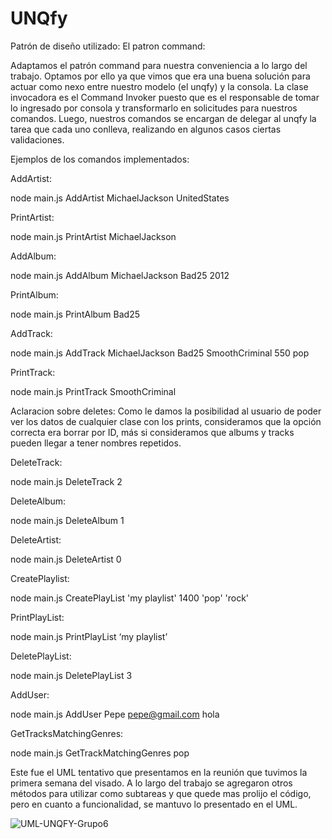 # UNQfy

Patrón de diseño utilizado: 
El patron command:

Adaptamos el patrón command para nuestra conveniencia a lo largo del trabajo.
Optamos por ello ya que vimos que era una buena solución para actuar como
nexo entre nuestro modelo (el unqfy) y la consola. La clase invocadora
es el Command Invoker puesto que es el responsable de tomar lo ingresado
por consola y transformarlo en solicitudes para nuestros comandos.
Luego, nuestros comandos se encargan de delegar al unqfy la tarea que cada
uno conlleva, realizando en algunos casos ciertas validaciones.

Ejemplos de los comandos implementados:


AddArtist:

node main.js AddArtist MichaelJackson UnitedStates

PrintArtist:

node main.js PrintArtist MichaelJackson

AddAlbum:

node main.js AddAlbum MichaelJackson Bad25 2012

PrintAlbum:

node main.js PrintAlbum Bad25

AddTrack:

node main.js AddTrack MichaelJackson Bad25 SmoothCriminal 550 pop

PrintTrack:

node main.js PrintTrack SmoothCriminal


Aclaracion sobre deletes:
Como le damos la posibilidad al usuario de poder ver los datos de cualquier clase con los prints, consideramos que la opción correcta era borrar por ID, más si consideramos que albums y tracks pueden llegar a tener nombres repetidos.


DeleteTrack:


node main.js DeleteTrack 2


DeleteAlbum:

node main.js DeleteAlbum 1


DeleteArtist:

node main.js DeleteArtist 0


CreatePlaylist:

node main.js CreatePlayList 'my playlist' 1400 'pop' 'rock'


PrintPlayList:

node main.js PrintPlayList ‘my playlist’

DeletePlayList:

node main.js DeletePlayList 3

AddUser:

node main.js AddUser Pepe pepe@gmail.com hola

GetTracksMatchingGenres:

node main.js GetTrackMatchingGenres pop

Este fue el UML tentativo que presentamos en la reunión que tuvimos la primera semana del visado. A lo largo del trabajo se agregaron otros métodos para utilizar como subtareas y que quede mas prolijo el código, pero en cuanto a funcionalidad, se mantuvo lo presentado en el UML.


![UML-UNQFY-Grupo6](https://user-images.githubusercontent.com/62217520/117049705-e341d800-acea-11eb-896a-3f6a0c4b4f3a.png)
